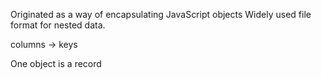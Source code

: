 

Originated as a way of encapsulating JavaScript objects
Widely used file format for nested data.


columns -> keys

One object is a record


 